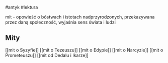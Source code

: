 #antyk #lektura 

mit - opowieść o bóstwach i istotach nadprzyrodzonych, przekazywana przez daną społeczność, wyjaśnia sens świata i ludzi

## Mity

[[mit o Syzyfie]]
[[mit o Tezeuszu]]
[[mit o Edypie]]
[[mit o Narcyzie]]
[[mit o Prometeuszu]]
[[mit od Dedalu i Ikarze]]



